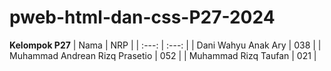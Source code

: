 # pweb-html-dan-css-P27-2024
**Kelompok P27**
| Nama | NRP    |
| :---:   | :---: |
| Dani Wahyu Anak Ary | 038 |
| Muhammad Andrean Rizq Prasetio | 052 |
| Muhammad Rizq Taufan | 021 |
